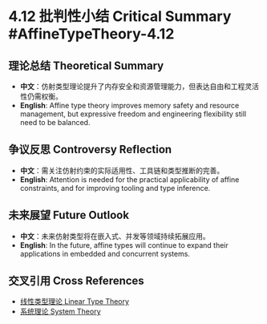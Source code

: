 # 4.12 批判性小结 Critical Summary #AffineTypeTheory-4.12

## 理论总结 Theoretical Summary

- **中文**：仿射类型理论提升了内存安全和资源管理能力，但表达自由和工程灵活性仍需权衡。
- **English**: Affine type theory improves memory safety and resource management, but expressive freedom and engineering flexibility still need to be balanced.

## 争议反思 Controversy Reflection

- **中文**：需关注仿射约束的实际适用性、工具链和类型推断的完善。
- **English**: Attention is needed for the practical applicability of affine constraints, and for improving tooling and type inference.

## 未来展望 Future Outlook

- **中文**：未来仿射类型将在嵌入式、并发等领域持续拓展应用。
- **English**: In the future, affine types will continue to expand their applications in embedded and concurrent systems.

## 交叉引用 Cross References

- [线性类型理论 Linear Type Theory](../LinearTypeTheory/README.md)
- [系统理论 System Theory](../SystemTheory/README.md)
